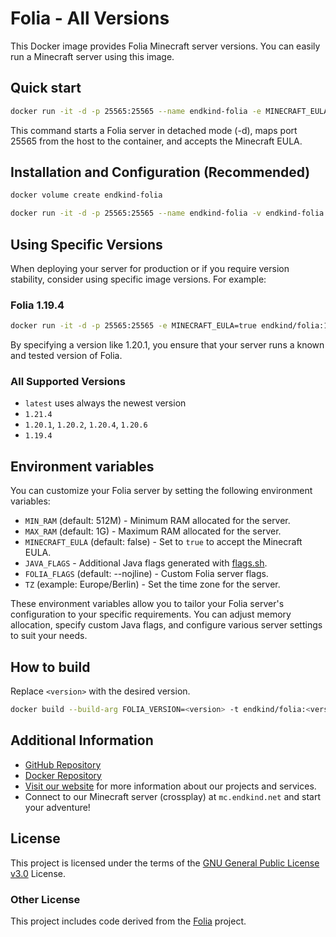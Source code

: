 # Folia - All Versions

This Docker image provides Folia Minecraft server versions. You can easily run a Minecraft server using this image.

## Quick start

```bash
docker run -it -d -p 25565:25565 --name endkind-folia -e MINECRAFT_EULA=true endkind/folia:latest
```

This command starts a Folia server in detached mode (-d), maps port 25565 from the host to the container, and accepts the Minecraft EULA.

## Installation and Configuration (Recommended)

```bash
docker volume create endkind-folia

docker run -it -d -p 25565:25565 --name endkind-folia -v endkind-folia:/folia -e MAX_RAM=3G -e MINECRAFT_EULA=true --restart=always endkind/folia:latest
```

## Using Specific Versions

When deploying your server for production or if you require version stability, consider using specific image versions. For example:

### Folia 1.19.4

```bash
docker run -it -d -p 25565:25565 -e MINECRAFT_EULA=true endkind/folia:1.19.4
```

By specifying a version like 1.20.1, you ensure that your server runs a known and tested version of Folia.

### All Supported Versions

- `latest` uses always the newest version
- `1.21.4`
- `1.20.1`, `1.20.2`, `1.20.4`, `1.20.6`
- `1.19.4`

## Environment variables

You can customize your Folia server by setting the following environment variables:

- `MIN_RAM` (default: 512M) - Minimum RAM allocated for the server.
- `MAX_RAM` (default: 1G) - Maximum RAM allocated for the server.
- `MINECRAFT_EULA` (default: false) - Set to `true` to accept the Minecraft EULA.
- `JAVA_FLAGS` - Additional Java flags generated with [flags.sh](https://flags.sh/).
- `FOLIA_FLAGS` (default: --nojline) - Custom Folia server flags.
- `TZ` (example: Europe/Berlin) - Set the time zone for the server.

These environment variables allow you to tailor your Folia server's configuration to your specific requirements. You can adjust memory allocation, specify custom Java flags, and configure various server settings to suit your needs.

## How to build

Replace `<version>` with the desired version.

```bash
docker build --build-arg FOLIA_VERSION=<version> -t endkind/folia:<version> .
```

## Additional Information

- [GitHub Repository](https://github.com/Endkind/folia)
- [Docker Repository](https://hub.docker.com/r/endkind/folia)
- [Visit our website](https://www.endkind.net) for more information about our projects and services.
- Connect to our Minecraft server (crossplay) at `mc.endkind.net` and start your adventure!

## License

This project is licensed under the terms of the [GNU General Public License v3.0](https://choosealicense.com/licenses/gpl-3.0/) License.

### Other License

This project includes code derived from the [Folia](https://github.com/PaperMC/folia) project.
